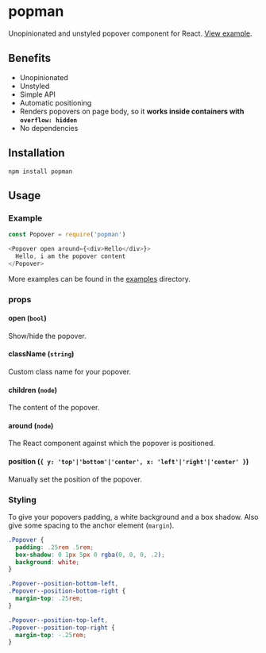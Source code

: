# popman

Unopinionated and unstyled popover component for React. [View example](https://cdn.rawgit.com/wunderflats/popman/master/examples/index.html).

## Benefits

* Unopinionated
* Unstyled
* Simple API
* Automatic positioning
* Renders popovers on page body, so it **works inside containers with `overflow: hidden`**
* No dependencies

## Installation

```
npm install popman
```

## Usage

### Example

```javascript
const Popover = require('popman')

<Popover open around={<div>Hello</div>}>
  Hello, i am the popover content
</Popover>
```

More examples can be found in the [examples](https://github.com/wunderflats/popman/tree/master/examples) directory.

### props

#### open (`bool`)

Show/hide the popover.

#### className (`string`)

Custom class name for your popover.

#### children (`node`)

The content of the popover.

#### around (`node`)

The React component against which the popover is positioned.

#### position (`{ y: 'top'|'bottom'|'center', x: 'left'|'right'|'center' }`)

Manually set the position of the popover.

### Styling

To give your popovers padding, a white background and a box shadow. Also give some spacing to the anchor element (`margin`).

```css
.Popover {
  padding: .25rem .5rem;
  box-shadow: 0 1px 5px 0 rgba(0, 0, 0, .2);
  background: white;
}

.Popover--position-bottom-left,
.Popover--position-bottom-right {
  margin-top: .25rem;
}

.Popover--position-top-left,
.Popover--position-top-right {
  margin-top: -.25rem;
}
```
